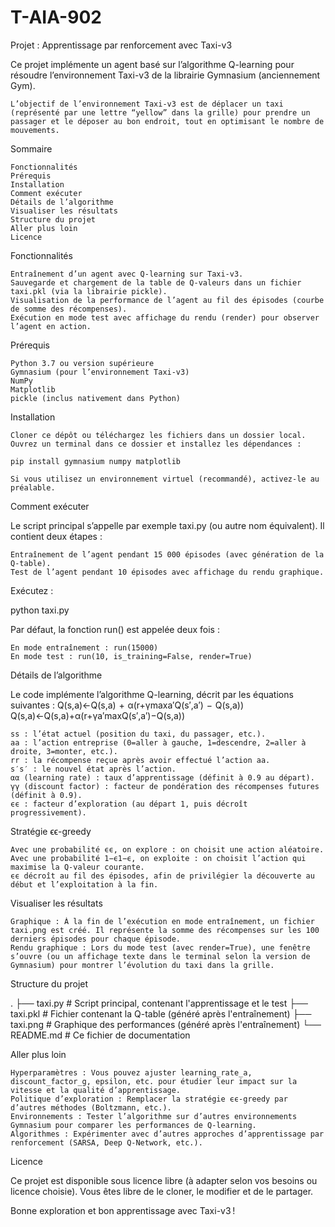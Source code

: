 # T-AIA-902
Projet : Apprentissage par renforcement avec Taxi-v3

Ce projet implémente un agent basé sur l’algorithme Q-learning pour résoudre l’environnement Taxi-v3 de la librairie Gymnasium (anciennement Gym).

    L’objectif de l’environnement Taxi-v3 est de déplacer un taxi (représenté par une lettre “yellow” dans la grille) pour prendre un passager et le déposer au bon endroit, tout en optimisant le nombre de mouvements.

Sommaire

    Fonctionnalités
    Prérequis
    Installation
    Comment exécuter
    Détails de l’algorithme
    Visualiser les résultats
    Structure du projet
    Aller plus loin
    Licence

Fonctionnalités

    Entraînement d’un agent avec Q-learning sur Taxi-v3.
    Sauvegarde et chargement de la table de Q-valeurs dans un fichier taxi.pkl (via la librairie pickle).
    Visualisation de la performance de l’agent au fil des épisodes (courbe de somme des récompenses).
    Exécution en mode test avec affichage du rendu (render) pour observer l’agent en action.

Prérequis

    Python 3.7 ou version supérieure
    Gymnasium (pour l’environnement Taxi-v3)
    NumPy
    Matplotlib
    pickle (inclus nativement dans Python)

Installation

    Cloner ce dépôt ou téléchargez les fichiers dans un dossier local.
    Ouvrez un terminal dans ce dossier et installez les dépendances :

    pip install gymnasium numpy matplotlib

    Si vous utilisez un environnement virtuel (recommandé), activez-le au préalable.

Comment exécuter

Le script principal s’appelle par exemple taxi.py (ou autre nom équivalent). Il contient deux étapes :

    Entraînement de l’agent pendant 15 000 épisodes (avec génération de la Q-table).
    Test de l’agent pendant 10 épisodes avec affichage du rendu graphique.

Exécutez :

python taxi.py

Par défaut, la fonction run() est appelée deux fois :

    En mode entraînement : run(15000)
    En mode test : run(10, is_training=False, render=True)

Détails de l’algorithme

Le code implémente l’algorithme Q-learning, décrit par les équations suivantes :
Q(s,a)←Q(s,a)  +  α(r+γmax⁡a′Q(s′,a′)  −  Q(s,a))
Q(s,a)←Q(s,a)+α(r+γa′max​Q(s′,a′)−Q(s,a))

    ss : l’état actuel (position du taxi, du passager, etc.).
    aa : l’action entreprise (0=aller à gauche, 1=descendre, 2=aller à droite, 3=monter, etc.).
    rr : la récompense reçue après avoir effectué l’action aa.
    s′s′ : le nouvel état après l’action.
    αα (learning rate) : taux d’apprentissage (définit à 0.9 au départ).
    γγ (discount factor) : facteur de pondération des récompenses futures (définit à 0.9).
    ϵϵ : facteur d’exploration (au départ 1, puis décroît progressivement).

Stratégie ϵϵ-greedy

    Avec une probabilité ϵϵ, on explore : on choisit une action aléatoire.
    Avec une probabilité 1−ϵ1−ϵ, on exploite : on choisit l’action qui maximise la Q-valeur courante.
    ϵϵ décroît au fil des épisodes, afin de privilégier la découverte au début et l’exploitation à la fin.

Visualiser les résultats

    Graphique : À la fin de l’exécution en mode entraînement, un fichier taxi.png est créé. Il représente la somme des récompenses sur les 100 derniers épisodes pour chaque épisode.
    Rendu graphique : Lors du mode test (avec render=True), une fenêtre s’ouvre (ou un affichage texte dans le terminal selon la version de Gymnasium) pour montrer l’évolution du taxi dans la grille.

Structure du projet

.
├── taxi.py             # Script principal, contenant l'apprentissage et le test
├── taxi.pkl            # Fichier contenant la Q-table (généré après l'entraînement)
├── taxi.png            # Graphique des performances (généré après l'entraînement)
└── README.md           # Ce fichier de documentation

Aller plus loin

    Hyperparamètres : Vous pouvez ajuster learning_rate_a, discount_factor_g, epsilon, etc. pour étudier leur impact sur la vitesse et la qualité d’apprentissage.
    Politique d’exploration : Remplacer la stratégie ϵϵ-greedy par d’autres méthodes (Boltzmann, etc.).
    Environnements : Tester l’algorithme sur d’autres environnements Gymnasium pour comparer les performances de Q-learning.
    Algorithmes : Expérimenter avec d’autres approches d’apprentissage par renforcement (SARSA, Deep Q-Network, etc.).

Licence

Ce projet est disponible sous licence libre (à adapter selon vos besoins ou licence choisie).
Vous êtes libre de le cloner, le modifier et de le partager.

Bonne exploration et bon apprentissage avec Taxi-v3 !
